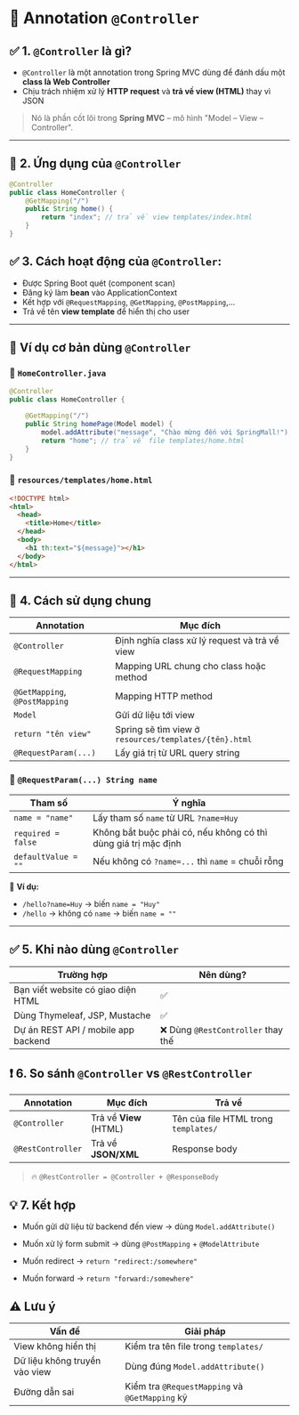 # 🌱 Annotation **`@Controller`**

## ✅ 1. `@Controller` là gì?

- `@Controller` là một annotation trong Spring MVC dùng để đánh dấu một **class là Web Controller**
- Chịu trách nhiệm xử lý **HTTP request** và **trả về view (HTML)** thay vì JSON

> Nó là phần cốt lõi trong **Spring MVC** – mô hình "Model – View – Controller".

---

## 📍 2. Ứng dụng của **`@Controller`**

```java
@Controller
public class HomeController {
    @GetMapping("/")
    public String home() {
        return "index"; // trả về view templates/index.html
    }
}
```

## ✅ 3. Cách hoạt động của `@Controller`:

- Được Spring Boot quét (component scan)
- Đăng ký làm **bean** vào ApplicationContext
- Kết hợp với `@RequestMapping`, `@GetMapping`, `@PostMapping`,...
- Trả về tên **view template** để hiển thị cho user

---

## 🧪 Ví dụ cơ bản dùng `@Controller`

### 📁 `HomeController.java`

```java
@Controller
public class HomeController {

    @GetMapping("/")
    public String homePage(Model model) {
        model.addAttribute("message", "Chào mừng đến với SpringMall!");
        return "home"; // trả về file templates/home.html
    }
}
```

### 📁 `resources/templates/home.html`

```html
<!DOCTYPE html>
<html>
  <head>
    <title>Home</title>
  </head>
  <body>
    <h1 th:text="${message}"></h1>
  </body>
</html>
```

---

## 📌 4. Cách sử dụng chung

| Annotation                    | Mục đích                                              |
| ----------------------------- | ----------------------------------------------------- |
| `@Controller`                 | Định nghĩa class xử lý request và trả về view         |
| `@RequestMapping`             | Mapping URL chung cho class hoặc method               |
| `@GetMapping`, `@PostMapping` | Mapping HTTP method                                   |
| `Model`                       | Gửi dữ liệu tới view                                  |
| `return "tên view"`           | Spring sẽ tìm view ở `resources/templates/{tên}.html` |
| `@RequestParam(...)`          | Lấy giá trị từ URL query string                       |

### 🍩 `@RequestParam(...) String name`

| Tham số             | Ý nghĩa                                                        |
| ------------------- | -------------------------------------------------------------- |
| `name = "name"`     | Lấy tham số `name` từ URL `?name=Huy`                          |
| `required = false`  | Không bắt buộc phải có, nếu không có thì dùng giá trị mặc định |
| `defaultValue = ""` | Nếu không có `?name=...` thì `name` = chuỗi rỗng               |

🧠 **Ví dụ:**

- `/hello?name=Huy` → biến `name = "Huy"`
- `/hello` → không có `name` → biến `name = ""`

---

## ✅ 5. Khi nào dùng `@Controller`

| Trường hợp                          | Nên dùng?                          |
| ----------------------------------- | ---------------------------------- |
| Bạn viết website có giao diện HTML  | ✅                                 |
| Dùng Thymeleaf, JSP, Mustache       | ✅                                 |
| Dự án REST API / mobile app backend | ❌ Dùng `@RestController` thay thế |

## ❗ 6. So sánh `@Controller` vs `@RestController`

| Annotation        | Mục đích               | Trả về                               |
| ----------------- | ---------------------- | ------------------------------------ |
| `@Controller`     | Trả về **View** (HTML) | Tên của file HTML trong `templates/` |
| `@RestController` | Trả về **JSON/XML**    | Response body                        |

> 🔥 `@RestController = @Controller + @ResponseBody`

## 💡 7. Kết hợp

- Muốn gửi dữ liệu từ backend đến view -> dùng `Model.addAttribute()`

- Muốn xử lý form submit -> dùng `@PostMapping` + `@ModelAttribute`

- Muốn redirect -> `return "redirect:/somewhere"`

- Muốn forward -> `return "forward:/somewhere"`

## ⚠️ Lưu ý

| Vấn đề                        | Giải pháp                                      |
| ----------------------------- | ---------------------------------------------- |
| View không hiển thị           | Kiểm tra tên file trong `templates/`           |
| Dữ liệu không truyền vào view | Dùng đúng `Model.addAttribute()`               |
| Đường dẫn sai                 | Kiểm tra `@RequestMapping` và `@GetMapping` kỹ |
